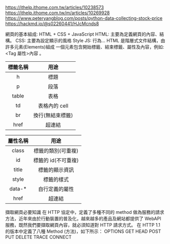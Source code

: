 https://ithelp.ithome.com.tw/articles/10238573
https://ithelp.ithome.com.tw/m/articles/10269928
https://www.peteryangblog.com/posts/python-data-collecting-stock-price
https://hackmd.io/@s02260441/HJcMcnds8

網頁的基本組成: HTML + CSS + JavaScript
HTML: 主要為定義網頁的內容、結構。
CSS: 主要為設定顯示的風格 Style
JS: 行為...
HTML 是階層式文件結構，由許多元素(Elements)組成
一個元素包含開始標籤、結束標籤、屬性及內容，例如: <Tag 屬性>內容</Tag> 。

| 標籤名稱 |       用途       |
| :------: | :--------------: |
|    h     |       標題       |
|    p     |       段落       |
|  table   |       表格       |
|    td    |  表格內的 cell   |
|    br    | 換行(無結束標籤) |
|   href   |      超連結      |

| 屬性名稱 |        用途         |
| :------: | :-----------------: |
|  class   | 標籤的類別(可重複)  |
|    id    | 標籤的 id(不可重複) |
|  title   |   標籤的顯示資訊    |
|  style   |     標籤的樣式      |
| data-\*  |   自行定義的屬性    |
|   href   |       超連結        |

擷取網頁必要知識
在 HTTP 協定中，定義了多種不同的 method 做為服務的請求方法，近年來由於行動裝置的普及化，越來越多的產品及網站都提供了 WebAPI 服務，既然我們要擷取網頁內容，就必須知道對 HTTP 請求方式。
在 HTTP 1.1 的版本中定義了八種 Method (方法)，如下所示：
OPTIONS
GET
HEAD
POST
PUT
DELETE
TRACE
CONNECT
